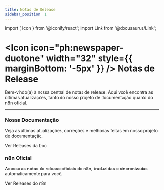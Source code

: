 ```yaml
---
title: Notas de Release
sidebar_position: 1
---
```


import { Icon } from '@iconify/react';
import Link from '@docusaurus/Link';

# <Icon icon="ph:newspaper-duotone" width="32" style={{ marginBottom: '-5px' }} /> Notas de Release

Bem-vindo(a) à nossa central de notas de release. Aqui você encontra as últimas atualizações, tanto do nosso projeto de documentação quanto do n8n oficial.

---

<div className="card-container">
  <div className="card">
    <div className="card__header">
      <h3><Icon icon="ph:book-open-duotone" /> Nossa Documentação</h3>
    </div>
    <div className="card__body">
      <p>Veja as últimas atualizações, correções e melhorias feitas em nosso projeto de documentação.</p>
    </div>
    <div className="card__footer">
      <Link to="/release-notes/nossa-doc" className="button button--primary button--block">
        Ver Releases da Doc
      </Link>
    </div>
  </div>
  <div className="card">
    <div className="card__header">
      <h3><Icon icon="ph:rocket-duotone" /> n8n Oficial</h3>
    </div>
    <div className="card__body">
      <p>Acesse as notas de release oficiais do n8n, traduzidas e sincronizadas automaticamente para você.</p>
    </div>
    <div className="card__footer">
      <Link to="/release-notes/n8n-oficial" className="button button--secondary button--block">
        Ver Releases do n8n
      </Link>
    </div>
  </div>
</div> 